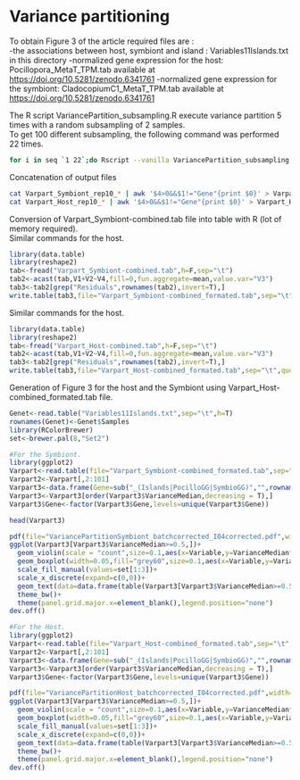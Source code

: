 # Variance partitioning

To obtain Figure 3 of the article required files are :  
-the associations between host, symbiont and island : Variables11Islands.txt in this directory
-normalized gene expression for the host: Pocillopora_MetaT_TPM.tab available at https://doi.org/10.5281/zenodo.6341761 
-normalized gene expression for the symbiont: CladocopiumC1_MetaT_TPM.tab available at https://doi.org/10.5281/zenodo.6341761

The R script VariancePartition_subsampling.R execute variance partition 5 times with a random subsampling of 2 samples.  
To get 100 different subsampling, the following command was performed 22 times.

```bash
for i in seq `1 22`;do Rscript --vanilla VariancePartition_subsampling.R --variables=Variables11Islands.txt --HostExpression=Pocillopora_MetaT_TPM.tab --OutHost=Varpart_Host_rep10_${i}.tab --SymbiontExpression=CladocopiumC1_MetaT_TPM.tab --OutSymbiont=Varpart_Symbiont_rep10_${i}.tab --CPU=6;sleep 30;done
```

Concatenation of output files

```bash
cat Varpart_Symbiont_rep10_* | awk '$4>0&&$1!="Gene"{print $0}' > Varpart_Symbiont-combined.tab
cat Varpart_Host_rep10_* | awk '$4>0&&$1!="Gene"{print $0}' > Varpart_Host-combined.tab
```


Conversion of Varpart_Symbiont-combined.tab file into table with R (lot of memory required).   
Similar commands for the host.

```r
library(data.table)
library(reshape2)
tab<-fread("Varpart_Symbiont-combined.tab",h=F,sep="\t")
tab2<-acast(tab,V1+V2~V4,fill=0,fun.aggregate=mean,value.var="V3")
tab3<-tab2[grep("Residuals",rownames(tab2),invert=T),]
write.table(tab3,file="Varpart_Symbiont-combined_formated.tab",sep="\t",quote=F)
```
Similar commands for the host.

```r
library(data.table)
library(reshape2)
tab<-fread("Varpart_Host-combined.tab",h=F,sep="\t")
tab2<-acast(tab,V1+V2~V4,fill=0,fun.aggregate=mean,value.var="V3")
tab3<-tab2[grep("Residuals",rownames(tab2),invert=T),]
write.table(tab3,file="Varpart_Host-combined_formated.tab",sep="\t",quote=F)
```

Generation of Figure 3 for the host and the Symbiont using Varpart_Host-combined_formated.tab file.

```r
Genet<-read.table("Variables11Islands.txt",sep="\t",h=T)
rownames(Genet)<-Genet$Samples
library(RColorBrewer)
set<-brewer.pal(8,"Set2")

#For the Symbiont.
library(ggplot2)
Varpart<-read.table(file="Varpart_Symbiont-combined_formated.tab",sep="\t",h=T)
Varpart2<-Varpart[,2:101]
Varpart3<-data.frame(Gene=sub("_(Islands|PocilloGG|SymbioGG)","",rownames(Varpart2)),Variable=sub(".*_","",rownames(Varpart2)),VarianceMedian=apply(Varpart2,1,median),sd=apply(Varpart2,1,sd),Q1=apply(Varpart2,1,function(x){quantile(x,probs = 0.25)}),Q3=apply(Varpart2,1,function(x){quantile(x,probs = 0.75)}),row.names = NULL)
Varpart3<-Varpart3[order(Varpart3$VarianceMedian,decreasing = T),]
Varpart3$Gene<-factor(Varpart3$Gene,levels=unique(Varpart3$Gene))

head(Varpart3)

pdf(file="VariancePartitionSymbiont_batchcorrected_I04corrected.pdf",width=9)
ggplot(Varpart3[Varpart3$VarianceMedian>=0.5,])+ 
  geom_violin(scale = "count",size=0.1,aes(x=Variable,y=VarianceMedian*100,fill=Variable))+ 
  geom_boxplot(width=0.05,fill="grey60",size=0.1,aes(x=Variable,y=VarianceMedian*100))+
  scale_fill_manual(values=set[1:3])+
  scale_x_discrete(expand=c(0,0))+
  geom_text(data=data.frame(table(Varpart3[Varpart3$VarianceMedian>=0.5,2])),aes(x=Var1,y=105,label=paste(Freq,"genes")))+
  theme_bw()+ 
  theme(panel.grid.major.x=element_blank(),legend.position="none")
dev.off()

#For the Host.
library(ggplot2)
Varpart<-read.table(file="Varpart_Host-combined_formated.tab",sep="\t",h=T)
Varpart2<-Varpart[,2:101]
Varpart3<-data.frame(Gene=sub("_(Islands|PocilloGG|SymbioGG)","",rownames(Varpart2)),Variable=sub(".*_","",rownames(Varpart2)),VarianceMedian=apply(Varpart2,1,median),sd=apply(Varpart2,1,sd),Q1=apply(Varpart2,1,function(x){quantile(x,probs = 0.25)}),Q3=apply(Varpart2,1,function(x){quantile(x,probs = 0.75)}),row.names = NULL)
Varpart3<-Varpart3[order(Varpart3$VarianceMedian,decreasing = T),]
Varpart3$Gene<-factor(Varpart3$Gene,levels=unique(Varpart3$Gene))

pdf(file="VariancePartitionHost_batchcorrected_I04corrected.pdf",width=9)
ggplot(Varpart3[Varpart3$VarianceMedian>=0.5,])+ 
  geom_violin(scale = "count",size=0.1,aes(x=Variable,y=VarianceMedian*100,fill=Variable))+ 
  geom_boxplot(width=0.05,fill="grey60",size=0.1,aes(x=Variable,y=VarianceMedian*100))+
  scale_fill_manual(values=set[1:3])+
  scale_x_discrete(expand=c(0,0))+
  geom_text(data=data.frame(table(Varpart3[Varpart3$VarianceMedian>=0.5,2])),aes(x=Var1,y=105,label=paste(Freq,"genes")))+
  theme_bw()+ 
  theme(panel.grid.major.x=element_blank(),legend.position="none")
dev.off()

```
